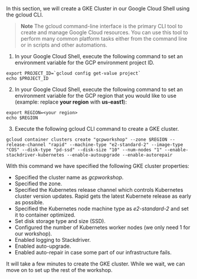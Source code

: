 In this section, we will create a GKE Cluster in our Google Cloud Shell using the gcloud CLI.

> **Note** The gcloud command-line interface is the primary CLI tool to create and manage Google Cloud resources. You can use this tool to perform many common platform tasks either from the command line or in scripts and other automations.

1. In your Google Cloud Shell, execute the following command to set an environment variable for the GCP environment project ID.

```
export PROJECT_ID=`gcloud config get-value project`
echo $PROJECT_ID
```

2. In your Google Cloud Shell, execute the following command to set an environment variable for the GCP region that you would like to use (example: replace **your region** with **us-east1**):

```
export REGION=<your region>
echo $REGION
```

3. Execute the following gcloud CLI command to create a GKE cluster.

```
gcloud container clusters create "gcpworkshop" --zone $REGION --release-channel "rapid" --machine-type "e2-standard-2" --image-type "COS" --disk-type "pd-ssd" --disk-size "10" --num-nodes "1" --enable-stackdriver-kubernetes --enable-autoupgrade --enable-autorepair
```

With this command we have specified the following GKE cluster properties: 

- Specified the cluster name as _gcpworkshop_.
- Specified the zone.
- Specified the Kubernetes release channel which controls Kubernetes cluster version updates. Rapid gets the latest Kubernete release as early as possible.
- Specified the Kubernetes node machine type as _e2-standard-2_ and set it to container optimized.
- Set disk storage type and size (SSD).
- Configured the number of Kubernetes worker nodes (we only need 1 for our workshop).
- Enabled logging to Stackdriver.
- Enabled auto-upgrade.
- Enabled auto-repair in case some part of our infrastructure fails.

It will take a few minutes to create the GKE cluster. While we wait, we can move on to set up the rest of the workshop.
